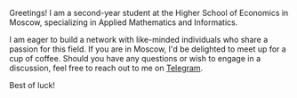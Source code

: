 Greetings! I am a second-year student at the Higher School of Economics in Moscow, specializing in Applied Mathematics and Informatics. 

I am eager to build a network with like-minded individuals who share a passion for this field. If you are in Moscow, I'd be delighted to meet up for a cup of coffee. Should you have any questions or wish to engage in a discussion, feel free to reach out to me on [Telegram](t.me/Mellodizzz).

Best of luck!
